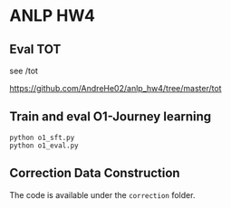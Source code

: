 # ANLP HW4

## Eval TOT

see /tot

https://github.com/AndreHe02/anlp_hw4/tree/master/tot

## Train and eval O1-Journey learning

```
python o1_sft.py
python o1_eval.py
```

## Correction Data Construction
The code is available under the `correction` folder.
